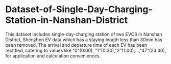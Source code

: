 # Dataset-of-Single-Day-Charging-Station-in-Nanshan-District
This dataset includes single-day-charging station of two EVCS in Nanshan District, Shenzhen
EV data which has a staying length less than 30min has been removed.
The arrival and departure time of each EV has been rectified, catering to values like "0"(0:00), "1"(0:30),"2"(1:00),...,"47"(23:30), for application and calculation conveniences.
